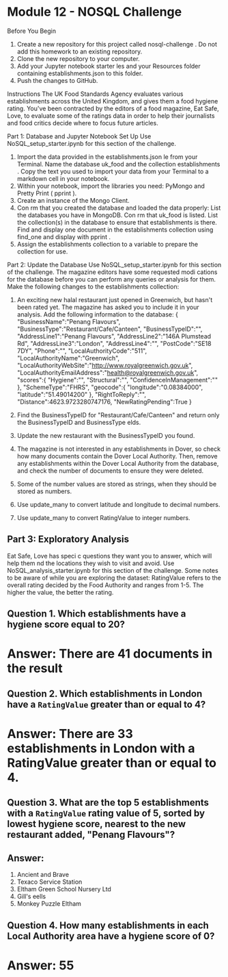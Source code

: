 # Module 12 - NOSQL Challenge

Before You Begin
1. Create a new repository for this project called  nosql-challenge . Do not add this homework to an existing repository.
2. Clone the new repository to your computer.
3. Add your Jupyter notebook starter  les and your Resources folder containing  establishments.json  to this folder.
4. Push the changes to GitHub.

Instructions
The UK Food Standards Agency evaluates various establishments across the United Kingdom, and gives them a food hygiene rating. You've been
contracted by the editors of a food magazine, Eat Safe, Love, to evaluate some of the ratings data in order to help their journalists and food critics
decide where to focus future articles.

Part 1: Database and Jupyter Notebook Set Up
Use  NoSQL_setup_starter.ipynb  for this section of the challenge.

1. Import the data provided in the  establishments.json   le from your Terminal. Name the database  uk_food  and the collection  establishments .
Copy the text you used to import your data from your Terminal to a markdown cell in your notebook.
2. Within your notebook, import the libraries you need: PyMongo and Pretty Print ( pprint ).
3. Create an instance of the Mongo Client.
4. Con rm that you created the database and loaded the data properly:
List the databases you have in MongoDB. Con rm that  uk_food  is listed.
List the collection(s) in the database to ensure that  establishments  is there.
Find and display one document in the  establishments  collection using  find_one  and display with  pprint .
5. Assign the  establishments  collection to a variable to prepare the collection for use.

Part 2: Update the Database
Use  NoSQL_setup_starter.ipynb  for this section of the challenge.
The magazine editors have some requested modi cations for the database before you can perform any queries or analysis for them. Make the
following changes to the  establishments  collection:
1. An exciting new halal restaurant just opened in Greenwich, but hasn't been rated yet. The magazine has asked you to include it in your analysis.
Add the following information to the database:
{
    "BusinessName":"Penang Flavours",
    "BusinessType":"Restaurant/Cafe/Canteen",
    "BusinessTypeID":"",
    "AddressLine1":"Penang Flavours",
    "AddressLine2":"146A Plumstead Rd",
    "AddressLine3":"London",
    "AddressLine4":"",
    "PostCode":"SE18 7DY",
    "Phone":"",
        "LocalAuthorityCode":"511",
    "LocalAuthorityName":"Greenwich",
    "LocalAuthorityWebSite":"http://www.royalgreenwich.gov.uk",
    "LocalAuthorityEmailAddress":"health@royalgreenwich.gov.uk",
    "scores":{
        "Hygiene":"",
        "Structural":"",
        "ConfidenceInManagement":""
    },
    "SchemeType":"FHRS",
    "geocode":{
        "longitude":"0.08384000",
        "latitude":"51.49014200"
    },
    "RightToReply":"",
    "Distance":4623.9723280747176,
    "NewRatingPending":True
}

2. Find the BusinessTypeID for "Restaurant/Cafe/Canteen" and return only the  BusinessTypeID  and  BusinessType   elds.
3. Update the new restaurant with the  BusinessTypeID  you found.
4. The magazine is not interested in any establishments in Dover, so check how many documents contain the Dover Local Authority. Then, remove
any establishments within the Dover Local Authority from the database, and check the number of documents to ensure they were deleted.
5. Some of the number values are stored as strings, when they should be stored as numbers.

1. Use  update_many  to convert  latitude  and  longitude  to decimal numbers.
2. Use  update_many  to convert  RatingValue  to integer numbers.

## Part 3: Exploratory Analysis
Eat Safe, Love has speci c questions they want you to answer, which will help them  nd the locations they wish to visit and avoid.
Use  NoSQL_analysis_starter.ipynb  for this section of the challenge.
Some notes to be aware of while you are exploring the dataset:
RatingValue  refers to the overall rating decided by the Food Authority and ranges from 1-5. The higher the value, the better the rating.

## Question 1. Which establishments have a hygiene score equal to 20?
# Answer: There are 41 documents in the result

## Question 2. Which establishments in London have a `RatingValue` greater than or equal to 4?
# Answer: There are 33 establishments in London with a RatingValue greater than or equal to 4.

## Question 3. What are the top 5 establishments with a `RatingValue` rating value of 5, sorted by lowest hygiene score, nearest to the new restaurant added, "Penang Flavours"?
## Answer: 
1. Ancient and Brave
2. Texaco Service Station
3. Eltham Green School Nursery Ltd	
4. Gill's eells
5. Monkey Puzzle Eltham

## Question 4. How many establishments in each Local Authority area have a hygiene score of 0?
# Answer: 55
